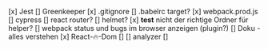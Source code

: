 [x] Jest
[] Greenkeeper
[x] .gitignore
[] .babelrc target?
[x] webpack.prod.js
[] cypress
[] react router?
[] helmet?
[x] __test__ nicht der richtige Ordner für helper?
[] webpack status und bugs im browser anzeigen (plugin?)
[] Doku - alles verstehen
[x] React-🔥-Dom
[] 
[] analyzer
[] 
